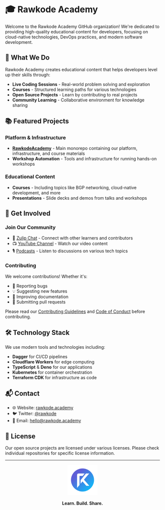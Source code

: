 # 🎓 Rawkode Academy

Welcome to the Rawkode Academy GitHub organization! We're dedicated to providing high-quality educational content for developers, focusing on cloud-native technologies, DevOps practices, and modern software development.

## 🚀 What We Do

Rawkode Academy creates educational content that helps developers level up their skills through:

- **Live Coding Sessions** - Real-world problem solving and exploration
- **Courses** - Structured learning paths for various technologies
- **Open Source Projects** - Learn by contributing to real projects
- **Community Learning** - Collaborative environment for knowledge sharing

## 📚 Featured Projects

### Platform & Infrastructure
- **[RawkodeAcademy](https://github.com/RawkodeAcademy/RawkodeAcademy)** - Main monorepo containing our platform, infrastructure, and course materials
- **Workshop Automation** - Tools and infrastructure for running hands-on workshops

### Educational Content
- **Courses** - Including topics like BGP networking, cloud-native development, and more
- **Presentations** - Slide decks and demos from talks and workshops

## 🌟 Get Involved

### Join Our Community
- 💬 [Zulip Chat](https://rawkode.community) - Connect with other learners and contributors
- 📺 [YouTube Channel](https://youtube.com/@RawkodeAcademy) - Watch our video content
- 🎙️ [Podcasts](https://rawkode.academy) - Listen to discussions on various tech topics

### Contributing
We welcome contributions! Whether it's:
- 🐛 Reporting bugs
- 💡 Suggesting new features
- 📝 Improving documentation
- 🔧 Submitting pull requests

Please read our [Contributing Guidelines](https://github.com/RawkodeAcademy/RawkodeAcademy/blob/main/CONTRIBUTING.md) and [Code of Conduct](https://github.com/RawkodeAcademy/RawkodeAcademy/blob/main/CODE_OF_CONDUCT.md) before contributing.

## 🛠️ Technology Stack

We use modern tools and technologies including:
- **Dagger** for CI/CD pipelines
- **Cloudflare Workers** for edge computing
- **TypeScript** & **Deno** for our applications
- **Kubernetes** for container orchestration
- **Terraform CDK** for infrastructure as code

## 📬 Contact

- 🌐 Website: [rawkode.academy](https://rawkode.academy)
- 🐦 Twitter: [@rawkode](https://twitter.com/rawkode)
- 📧 Email: hello@rawkode.academy

## 📄 License

Our open source projects are licensed under various licenses. Please check individual repositories for specific license information.

---

<div align="center">
  <img src="https://raw.githubusercontent.com/RawkodeAcademy/RawkodeAcademy/main/branding/icon-gradient.svg" alt="Rawkode Academy Logo" width="100">
  
  **Learn. Build. Share.**
</div>